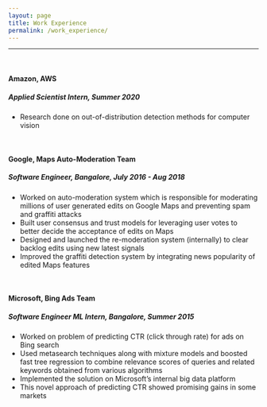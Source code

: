 ```yaml
---
layout: page
title: Work Experience
permalink: /work_experience/
---
```

****
<br>

#### Amazon, AWS
##### *Applied Scientist Intern, Summer 2020*
* Research done on out-of-distribution detection methods for computer vision

<br>

#### Google, Maps Auto-Moderation Team
##### *Software Engineer, Bangalore, July 2016 - Aug 2018*
* Worked on auto-moderation system which is responsible for moderating millions of user generated edits on Google Maps and preventing spam and graffiti attacks
* Built user consensus and trust models for leveraging user votes to better decide the acceptance of edits on Maps
* Designed and launched the re-moderation system (internally) to clear backlog edits using new latest signals
* Improved the graffiti detection system by integrating news popularity of edited Maps features

<br>

#### Microsoft, Bing Ads Team
##### *Software Engineer ML Intern, Bangalore, Summer 2015*
* Worked on problem of predicting CTR (click through rate) for ads on Bing search
* Used metasearch techniques along with mixture models and boosted fast tree regression to combine relevance scores of queries and related keywords obtained from various algorithms
* Implemented the solution on Microsoft’s internal big data platform
* This novel approach of predicting CTR showed promising gains in some markets
